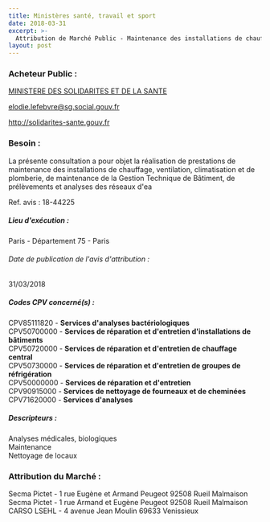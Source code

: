 ```yaml
---
title: Ministères santé, travail et sport
date: 2018-03-31
excerpt: >-
  Attribution de Marché Public - Maintenance des installations de chauffage, ventilation, climatisation et de plomberie
layout: post
---
```


### Acheteur Public : 
<a href="/acheteur-132/siren-130016538"> MINISTERE DES SOLIDARITES ET DE LA SANTE</a><br/>



elodie.lefebvre@sg.social.gouv.fr


http://solidarites-sante.gouv.fr
### Besoin :

La présente consultation a pour objet la réalisation de prestations de maintenance des installations de chauffage, ventilation, climatisation et de plomberie, de maintenance de la Gestion Technique de Bâtiment, de prélèvements et analyses des réseaux d'ea

Ref. avis : 18-44225


##### Lieu d'exécution :

Paris - Département 75 - Paris

###### Date de publication de l'avis d'attribution : 
31/03/2018

##### Codes CPV concerné(s) :
CPV85111820 - **Services d'analyses bactériologiques** <br/>
CPV50700000 - **Services de réparation et d'entretien d'installations de bâtiments** <br/>
CPV50720000 - **Services de réparation et d'entretien de chauffage central** <br/>
CPV50730000 - **Services de réparation et d'entretien de groupes de réfrigération** <br/>
CPV50000000 - **Services de réparation et d'entretien** <br/>
CPV90915000 - **Services de nettoyage de fourneaux et de cheminées** <br/>
CPV71620000 - **Services d'analyses** <br/>

##### Descripteurs :
Analyses médicales, biologiques <br/>
Maintenance <br/>
Nettoyage de locaux <br/>

### Attribution du Marché :
Secma Pictet - 1 rue Eugène et Armand Peugeot 92508 Rueil Malmaison <br/>
Secma Pictet - 1 rue Armand et Eugène Peugeot 92508 Rueil Malmaison <br/>
CARSO LSEHL - 4 avenue Jean Moulin 69633 Venissieux <br/>
